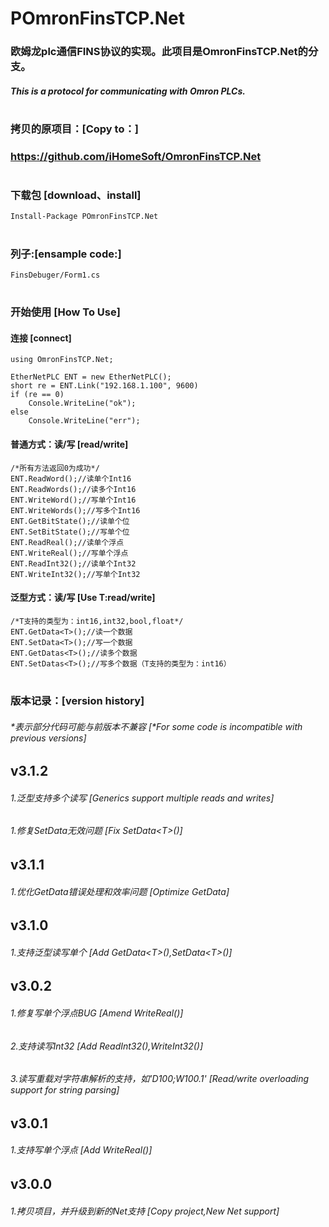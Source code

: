 # POmronFinsTCP.Net

### 欧姆龙plc通信FINS协议的实现。此项目是OmronFinsTCP.Net的分支。
##### This is a protocol for communicating with Omron PLCs. 
#

### 拷贝的原项目：[Copy to：]
### https://github.com/iHomeSoft/OmronFinsTCP.Net
#

### 下载包 [download、install]
```CSharp
Install-Package POmronFinsTCP.Net
```
#

### 列子:[ensample code:]
```CSharp
FinsDebuger/Form1.cs
```
#

### 开始使用 [How To Use]
#### 连接 [connect]
```CSharp
using OmronFinsTCP.Net;

EtherNetPLC ENT = new EtherNetPLC();
short re = ENT.Link("192.168.1.100", 9600)
if (re == 0)
    Console.WriteLine("ok");
else
    Console.WriteLine("err");
```

#### 普通方式：读/写 [read/write]
```CSharp
/*所有方法返回0为成功*/
ENT.ReadWord();//读单个Int16
ENT.ReadWords();//读多个Int16
ENT.WriteWord();//写单个Int16
ENT.WriteWords();//写多个Int16
ENT.GetBitState();//读单个位
ENT.SetBitState();//写单个位
ENT.ReadReal();//读单个浮点
ENT.WriteReal();//写单个浮点
ENT.ReadInt32();//读单个Int32
ENT.WriteInt32();//写单个Int32
```

#### 泛型方式：读/写 [Use T:read/write]
```CSharp
/*T支持的类型为：int16,int32,bool,float*/
ENT.GetData<T>();//读一个数据
ENT.SetData<T>();//写一个数据
ENT.GetDatas<T>();//读多个数据
ENT.SetDatas<T>();//写多个数据（T支持的类型为：int16）
```

#
### 版本记录：[version history]
###### *表示部分代码可能与前版本不兼容 [*For some code is incompatible with previous versions]
## v3.1.2
###### 1.泛型支持多个读写 [Generics support multiple reads and writes]
###### 1.修复SetData无效问题 [Fix SetData\<T>()]
## v3.1.1
###### 1.优化GetData错误处理和效率问题 [Optimize GetData]
## v3.1.0
###### 1.支持泛型读写单个 [Add GetData\<T>(),SetData\<T>()]
## v3.0.2
###### 1.修复写单个浮点BUG [Amend WriteReal()]
###### 2.支持读写Int32 [Add ReadInt32(),WriteInt32()]
###### 3.读写重载对字符串解析的支持，如'D100;W100.1' [Read/write overloading support for string parsing]
## v3.0.1
###### 1.支持写单个浮点 [Add WriteReal()]
## v3.0.0
###### 1.拷贝项目，并升级到新的Net支持 [Copy project,New Net support]

